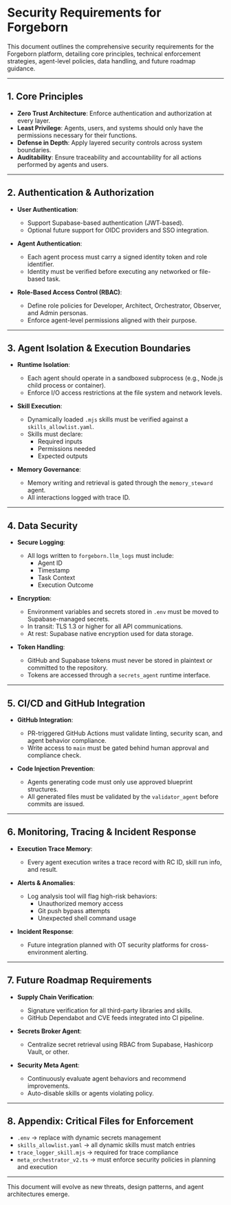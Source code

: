 
# Security Requirements for Forgeborn

This document outlines the comprehensive security requirements for the Forgeborn platform, detailing core principles, technical enforcement strategies, agent-level policies, data handling, and future roadmap guidance.

---

## 1. Core Principles

- **Zero Trust Architecture**: Enforce authentication and authorization at every layer.
- **Least Privilege**: Agents, users, and systems should only have the permissions necessary for their functions.
- **Defense in Depth**: Apply layered security controls across system boundaries.
- **Auditability**: Ensure traceability and accountability for all actions performed by agents and users.

---

## 2. Authentication & Authorization

- **User Authentication**:
  - Support Supabase-based authentication (JWT-based).
  - Optional future support for OIDC providers and SSO integration.

- **Agent Authentication**:
  - Each agent process must carry a signed identity token and role identifier.
  - Identity must be verified before executing any networked or file-based task.

- **Role-Based Access Control (RBAC)**:
  - Define role policies for Developer, Architect, Orchestrator, Observer, and Admin personas.
  - Enforce agent-level permissions aligned with their purpose.

---

## 3. Agent Isolation & Execution Boundaries

- **Runtime Isolation**:
  - Each agent should operate in a sandboxed subprocess (e.g., Node.js child process or container).
  - Enforce I/O access restrictions at the file system and network levels.

- **Skill Execution**:
  - Dynamically loaded `.mjs` skills must be verified against a `skills_allowlist.yaml`.
  - Skills must declare:
    - Required inputs
    - Permissions needed
    - Expected outputs

- **Memory Governance**:
  - Memory writing and retrieval is gated through the `memory_steward` agent.
  - All interactions logged with trace ID.

---

## 4. Data Security

- **Secure Logging**:
  - All logs written to `forgeborn.llm_logs` must include:
    - Agent ID
    - Timestamp
    - Task Context
    - Execution Outcome

- **Encryption**:
  - Environment variables and secrets stored in `.env` must be moved to Supabase-managed secrets.
  - In transit: TLS 1.3 or higher for all API communications.
  - At rest: Supabase native encryption used for data storage.

- **Token Handling**:
  - GitHub and Supabase tokens must never be stored in plaintext or committed to the repository.
  - Tokens are accessed through a `secrets_agent` runtime interface.

---

## 5. CI/CD and GitHub Integration

- **GitHub Integration**:
  - PR-triggered GitHub Actions must validate linting, security scan, and agent behavior compliance.
  - Write access to `main` must be gated behind human approval and compliance check.

- **Code Injection Prevention**:
  - Agents generating code must only use approved blueprint structures.
  - All generated files must be validated by the `validator_agent` before commits are issued.

---

## 6. Monitoring, Tracing & Incident Response

- **Execution Trace Memory**:
  - Every agent execution writes a trace record with RC ID, skill run info, and result.

- **Alerts & Anomalies**:
  - Log analysis tool will flag high-risk behaviors:
    - Unauthorized memory access
    - Git push bypass attempts
    - Unexpected shell command usage

- **Incident Response**:
  - Future integration planned with OT security platforms for cross-environment alerting.

---

## 7. Future Roadmap Requirements

- **Supply Chain Verification**:
  - Signature verification for all third-party libraries and skills.
  - GitHub Dependabot and CVE feeds integrated into CI pipeline.

- **Secrets Broker Agent**:
  - Centralize secret retrieval using RBAC from Supabase, Hashicorp Vault, or other.

- **Security Meta Agent**:
  - Continuously evaluate agent behaviors and recommend improvements.
  - Auto-disable skills or agents violating policy.

---

## 8. Appendix: Critical Files for Enforcement

- `.env` → replace with dynamic secrets management
- `skills_allowlist.yaml` → all dynamic skills must match entries
- `trace_logger_skill.mjs` → required for trace compliance
- `meta_orchestrator_v2.ts` → must enforce security policies in planning and execution

---

This document will evolve as new threats, design patterns, and agent architectures emerge.
